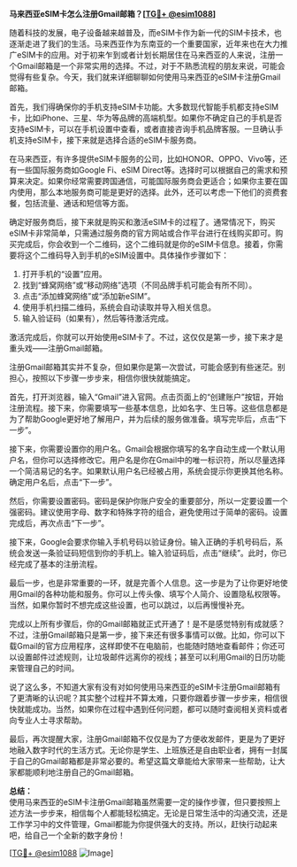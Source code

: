 **马来西亚eSIM卡怎么注册Gmail邮箱？[[TG💪+ @esim1088](https://t.me/s/esim1088)]**

随着科技的发展，电子设备越来越普及，而eSIM卡作为新一代的SIM卡技术，也逐渐走进了我们的生活。马来西亚作为东南亚的一个重要国家，近年来也在大力推广eSIM卡的应用。对于初来乍到或者计划长期居住在马来西亚的人来说，注册一个Gmail邮箱是一个非常实用的选择。不过，对于不熟悉流程的朋友来说，可能会觉得有些复杂。今天，我们就来详细聊聊如何使用马来西亚的eSIM卡注册Gmail邮箱。

首先，我们得确保你的手机支持eSIM卡功能。大多数现代智能手机都支持eSIM卡，比如iPhone、三星、华为等品牌的高端机型。如果你不确定自己的手机是否支持eSIM卡，可以在手机设置中查看，或者直接咨询手机品牌客服。一旦确认手机支持eSIM卡，接下来就是选择合适的eSIM卡服务商。

在马来西亚，有许多提供eSIM卡服务的公司，比如HONOR、OPPO、Vivo等，还有一些国际服务商如Google Fi、eSIM Direct等。选择时可以根据自己的需求和预算来决定。如果你经常需要跨国通信，可能国际服务商会更适合；如果你主要在国内使用，那么本地服务商可能是更好的选择。此外，还可以考虑一下他们的资费套餐，包括流量、通话和短信等方面。

确定好服务商后，接下来就是购买和激活eSIM卡的过程了。通常情况下，购买eSIM卡非常简单，只需通过服务商的官方网站或合作平台进行在线购买即可。购买完成后，你会收到一个二维码，这个二维码就是你的eSIM卡信息。接着，你需要将这个二维码导入到手机的eSIM设置中。具体操作步骤如下：

1. 打开手机的“设置”应用。
2. 找到“蜂窝网络”或“移动网络”选项（不同品牌手机可能会有所不同）。
3. 点击“添加蜂窝网络”或“添加新eSIM”。
4. 使用手机扫描二维码，系统会自动读取并导入相关信息。
5. 输入验证码（如果有），然后等待激活完成。

激活完成后，你就可以开始使用eSIM卡了。不过，这仅仅是第一步，接下来才是重头戏——注册Gmail邮箱。

注册Gmail邮箱其实并不复杂，但如果你是第一次尝试，可能会感到有些迷茫。别担心，按照以下步骤一步步来，相信你很快就能搞定。

首先，打开浏览器，输入“Gmail”进入官网。点击页面上的“创建账户”按钮，开始注册流程。接下来，你需要填写一些基本信息，比如名字、生日等。这些信息都是为了帮助Google更好地了解用户，并为后续的服务做准备。填写完毕后，点击“下一步”。

接下来，你需要设置你的用户名。Gmail会根据你填写的名字自动生成一个默认用户名，但你可以选择修改它。用户名是你在Gmail中的唯一标识符，所以尽量选择一个简洁易记的名字。如果默认用户名已经被占用，系统会提示你更换其他名称。确定用户名后，点击“下一步”。

然后，你需要设置密码。密码是保护你账户安全的重要部分，所以一定要设置一个强密码。建议使用字母、数字和特殊字符的组合，避免使用过于简单的密码。设置完成后，再次点击“下一步”。

接下来，Google会要求你输入手机号码以验证身份。输入正确的手机号码后，系统会发送一条验证码短信到你的手机上。输入验证码后，点击“继续”。此时，你已经完成了基本的注册流程。

最后一步，也是非常重要的一环，就是完善个人信息。这一步是为了让你更好地使用Gmail的各种功能和服务。你可以上传头像、填写个人简介、设置隐私权限等。当然，如果你暂时不想完成这些设置，也可以跳过，以后再慢慢补充。

完成以上所有步骤后，你的Gmail邮箱就正式开通了！是不是感觉特别有成就感？不过，注册Gmail邮箱只是第一步，接下来还有很多事情可以做。比如，你可以下载Gmail的官方应用程序，这样即使不在电脑前，也能随时随地查看邮件；你还可以设置邮件过滤规则，让垃圾邮件远离你的视线；甚至可以利用Gmail的日历功能来管理自己的时间。

说了这么多，不知道大家有没有对如何使用马来西亚的eSIM卡注册Gmail邮箱有了更清晰的认识呢？其实整个过程并不算太难，只要你跟着步骤一步步来，相信很快就能成功。当然，如果你在过程中遇到任何问题，都可以随时查阅相关资料或者向专业人士寻求帮助。

最后，再次提醒大家，注册Gmail邮箱不仅仅是为了方便收发邮件，更是为了更好地融入数字时代的生活方式。无论你是学生、上班族还是自由职业者，拥有一封属于自己的Gmail邮箱都是非常必要的。希望这篇文章能给大家带来一些帮助，让大家都能顺利地注册自己的Gmail邮箱。

**总结：**  
使用马来西亚的eSIM卡注册Gmail邮箱虽然需要一定的操作步骤，但只要按照上述方法一步步来，相信每个人都能轻松搞定。无论是日常生活中的沟通交流，还是工作学习中的文件管理，Gmail都能为你提供强大的支持。所以，赶快行动起来吧，给自己一个全新的数字身份！

[[TG💪+ @esim1088](https://t.me/s/esim1088) ![Image](https://i.postimg.cc/4NQfJmqS/Snipaste-2025-05-13-00-14-12.png)]